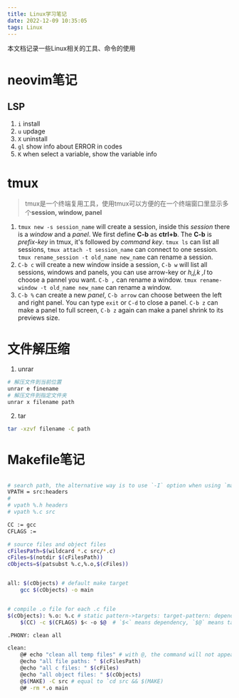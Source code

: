 ```yaml
---
title: Linux学习笔记
date: 2022-12-09 10:35:05
tags: Linux
---
```


本文档记录一些Linux相关的工具、命令的使用
<!--more-->

# neovim笔记

## LSP
1. `i` install
2. `u` updage
3. `X` uninstall
4. `gl` show info about ERROR in codes
5. `K` when select a variable, show the variable info

# tmux
> tmux是一个终端复用工具，使用tmux可以方便的在一个终端窗口里显示多个**session, window, panel**

1. `tmux new -s session_name` will create a session, inside this *session* there is a *window* and a *panel*. We first define **C-b** as **ctrl+b**. The **C-b** is *prefix-key* in tmux, it's followed by *command key*.
	`tmux ls` can list all sessions, `tmux attach -t session_name` can connect to one session. `tmux rename_session -t old_name new_name` can rename a session.
2. `C-b c` will create a new window inside a session, `C-b w` will list all sessions, windows and panels, you can use arrow-key or *h,j,k ,l* to choose a pannel you want. `C-b ,` can rename a window.
	`tmux rename-window -t old_name new_name` can rename a window.
3. `C-b %` can create a new *panel*, `C-b arrow` can choose between the left and right panel. You can type `exit` or `C-d` to close a panel.
	`C-b z` can make a panel to full screen, `C-b z` again can make a panel shrink to its previews size.

# 文件解压缩
1. unrar
```bash
# 解压文件到当前位置
unrar e finename
# 解压文件到指定文件夹
unrar x filename path
```
2. tar
```bash
tar -xzvf filename -C path
```


# Makefile笔记
```bash

# search path, the alternative way is to use `-I` option when using `make` command
VPATH = src:headers
# 
# vpath %.h headers
# vpath %.c src

CC := gcc
CFLAGS :=

# source files and object files
cFilesPath=$(wildcard *.c src/*.c)
cFiles=$(notdir $(cFilesPath))
cObjects=$(patsubst %.c,%.o,$(cFiles))


all: $(cObjects) # default make target
	gcc $(cObjects) -o main


# compile .o file for each .c file
$(cObjects): %.o: %.c # static pattern->targets: target-pattern: dependency-pattern
	$(CC) -c $(CFLAGS) $< -o $@  # `$<` means dependency, `$@` means target

.PHONY: clean all

clean:
	@# echo "clean all temp files" # with @, the command will not appear when using `make`
	@echo "all file paths: " $(cFilesPath)
	@echo "all c files: " $(cFiles)
	@echo "all object files: " $(cObjects)
	@$(MAKE) -C src # equal to `cd src && $(MAKE)
	@# -rm *.o main
```
